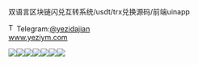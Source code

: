 双语言区块链闪兑互转系统/usdt/trx兑换源码/前端uinapp<p dir="auto"><a target="_blank" rel="noopener noreferrer nofollow" href="https://camo.githubusercontent.com/d614d90677fbc2e34c7c62ebc68c82379d87a57c4beaf05af65fec7ba6b72e36/68747470733a2f2f63646e2d69636f6e732d706e672e666c617469636f6e2e636f6d2f3531322f323131312f323131313634362e706e67"><img src="https://camo.githubusercontent.com/d614d90677fbc2e34c7c62ebc68c82379d87a57c4beaf05af65fec7ba6b72e36/68747470733a2f2f63646e2d69636f6e732d706e672e666c617469636f6e2e636f6d2f3531322f323131312f323131313634362e706e67" alt="Telegram Icon" style="width: 16px; max-width: 100%;" data-canonical-src="https://cdn-icons-png.flaticon.com/512/2111/2111646.png"></a>Telegram:<a href="https://t.me/yezidajian" rel="nofollow">@yezidajian</a><br><a href="https://www.yeziym.com/">www.yeziym.com</a></p><img src="https://github.com/yeziym/shuangyuyanqukuailian_hL/blob/main/4f0iO.png"><img src="https://github.com/yeziym/shuangyuyanqukuailian_hL/blob/main/TklDQ.png"><img src="https://github.com/yeziym/shuangyuyanqukuailian_hL/blob/main/sa6bF.png"><img src="https://github.com/yeziym/shuangyuyanqukuailian_hL/blob/main/IYWcx.png"><img src="https://github.com/yeziym/shuangyuyanqukuailian_hL/blob/main/UmZmq.png"><img src="https://github.com/yeziym/shuangyuyanqukuailian_hL/blob/main/j3qe9.png"><img src="https://github.com/yeziym/shuangyuyanqukuailian_hL/blob/main/2jp5g.png">